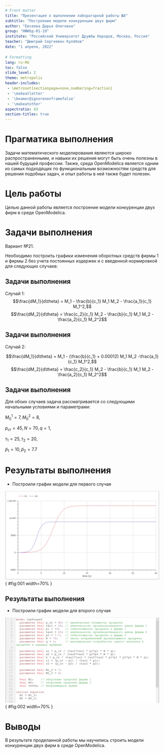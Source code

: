 ```yaml
---
# Front matter
title: "Презентация о выполнении лабораторной работы №8"
subtitle: "Построение модели конкуренции двух фирм"
author: "Евсеева Дарья Олеговна"
group: "НФИбд-01-19"
institute: "Российский Университет Дружбы Народов, Москва, Россия"
teacher: "Дмитрий Сергеевич Кулябов"
date: "1 апреля, 2022"

# Formatting
lang: ru-RU
toc: false
slide_level: 2
theme: metropolis
header-includes:
 - \metroset{sectionpage=none,numbering=fraction}
 - '\makeatletter'
 - '\beamer@ignorenonframefalse'
 - '\makeatother'
aspectratio: 43
section-titles: true
---
```


# Прагматика выполнения

Задачи математического моделирования являются широко распространенными, и навыки их решения могут быть очень полезны в нашей будущей профессии. Также, среда OpenModelica является одним из самых подходящих по функциональным возможностям средств для решения подобных задач, и опыт работы в ней также будет полезен.

# Цель работы

Целью данной работы является построение модели конкуренции двух фирм в среде OpenModelica.

# Задачи выполнения

Вариант №21.

Необходимо построить графики изменения оборотных средств фирмы 1 и фирмы 2 без учета постоянных издержек и с введенной нормировкой для следующих случаев:

## Задачи выполнения

Случай 1:
$$\frac{dM_1}{d\theta} = M_1 - \frac{b}{c_1} M_1 M_2 - \frac{a_1}{c_1} M_1^2,$$
$$\frac{dM_2}{d\theta} = \frac{c_2}{c_1} M_2 - \frac{b}{c_1} M_1 M_2 - \frac{a_2}{c_1} M_2^2$$

## Задачи выполнения

Случай 2:

$$\frac{dM_1}{d\theta} = M_1 - (\frac{b}{c_1} + 0.00012) M_1 M_2 -\frac{a_1}{c_1} M_1^2,$$
$$\frac{dM_2}{d\theta} = \frac{c_2}{c_1} M_2 - \frac{b}{c_1} M_1 M_2 - \frac{a_2}{c_1} M_2^2$$

## Задачи выполнения

Для обоих случаев задача рассматривается со следующими начальными условиями и параметрами:

$M_0^1 = 7, M_0^2 = 8,$

$p_{cr} = 45, N = 70, q = 1,$

$\tau_1 = 25, \tau_2 = 20,$

$\tilde{p}_1 = 10, \tilde{p}_2 = 7.7$

# Результаты выполнения

- Построили график модели для первого случая

![График для первого случая](../screenshots/3.png){ #fig:001 width=70% }

## Результаты выполнения

- Построили график модели для второго случая

![График для второго случая](../screenshots/4.png){ #fig:002 width=70% }

# Выводы

В результате проделанной работы мы научились строить модели конкуренции двух фирм в среде OpenModelica.
